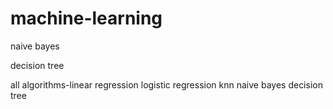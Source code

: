 # machine-learning
naive bayes 

decision tree

all algorithms-linear regression logistic regression knn naive bayes decision tree
